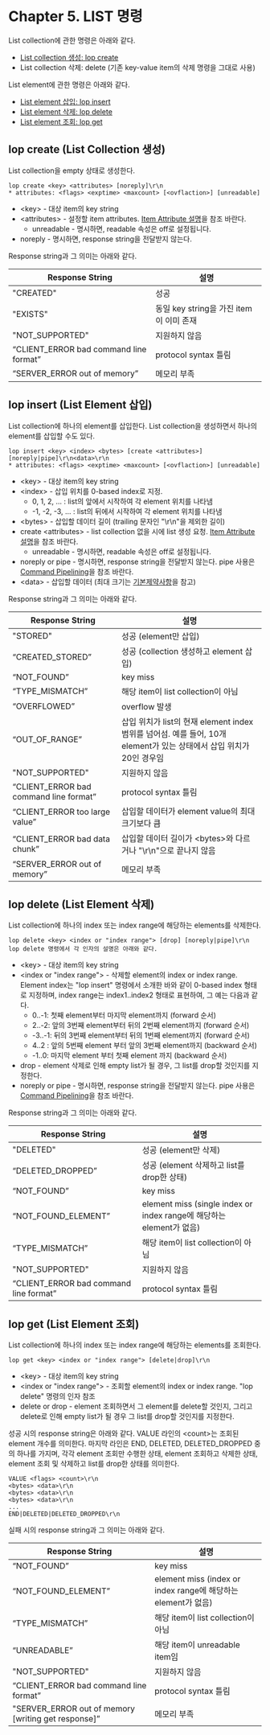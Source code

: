 # Chapter 5. LIST 명령

List collection에 관한 명령은 아래와 같다.

- [List collection 생성: lop create](ch05-command-list-collection.md#lop-create-list-collection-생성)
- List collection 삭제: delete (기존 key-value item의 삭제 명령을 그대로 사용)

List element에 관한 명령은 아래와 같다.

- [List element 삽입: lop insert](ch05-command-list-collection.md#lop-insert-list-element-삽입)
- [List element 삭제: lop delete](ch05-command-list-collection.md#lop-delete-list-element-삭제)
- [List element 조회: lop get](ch05-command-list-collection.md#lop-get-list-element-조회)

## lop create (List Collection 생성)

List collection을 empty 상태로 생성한다.

```
lop create <key> <attributes> [noreply]\r\n
* attributes: <flags> <exptime> <maxcount> [<ovflaction>] [unreadable]
```

- \<key\> - 대상 item의 key string
- \<attributes\> - 설정할 item attributes. [Item Attribute 설명](ch03-item-attributes.md)을 참조 바란다.
  - unreadable - 명시하면, readable 속성은 off로 설정됩니다.
- noreply - 명시하면, response string을 전달받지 않는다.

Response string과 그 의미는 아래와 같다.

| Response String                        | 설명                     |
|----------------------------------------|------------------------ |
| "CREATED"                              | 성공
| "EXISTS"                               | 동일 key string을 가진 item이 이미 존재
| "NOT_SUPPORTED"                        | 지원하지 않음
| “CLIENT_ERROR bad command line format” | protocol syntax 틀림
| “SERVER_ERROR out of memory”           | 메모리 부족

## lop insert (List Element 삽입)

List collection에 하나의 element를 삽입한다.
List collection을 생성하면서 하나의 element를 삽입할 수도 있다.

```
lop insert <key> <index> <bytes> [create <attributes>] [noreply|pipe]\r\n<data>\r\n
* attributes: <flags> <exptime> <maxcount> [<ovflaction>] [unreadable]
```

- \<key\> - 대상 item의 key string
- \<index\> - 삽입 위치를 0-based index로 지정.
  - 0, 1, 2, ... : list의 앞에서 시작하여 각 element 위치를 나타냄
  - -1, -2, -3, ... : list의 뒤에서 시작하여 각 element 위치를 나타냄
- \<bytes\> - 삽입할 데이터 길이 (trailing 문자인 "\r\n"을 제외한 길이)
- create \<attributes\> - list collection 없을 시에 list 생성 요청.
[Item Attribute 설명](ch03-item-attributes.md)을 참조 바란다.
  - unreadable - 명시하면, readable 속성은 off로 설정됩니다.
- noreply or pipe - 명시하면, response string을 전달받지 않는다.
pipe 사용은 [Command Pipelining](ch09-command-pipelining.md)을 참조 바란다.
- \<data\> - 삽입할 데이터 (최대 크기는 [기본제약사항](ch01-arcus-basic-concept.md#기본-제약-사항)을 참고)


Response string과 그 의미는 아래와 같다.

| Response String                          | 설명                     |
|------------------------------------------|------------------------ |
| "STORED"                                 | 성공 (element만 삽입)
| “CREATED_STORED”                         | 성공 (collection 생성하고 element 삽입)
| “NOT_FOUND”                              | key miss
| “TYPE_MISMATCH”                          | 해당 item이 list collection이 아님
| “OVERFLOWED”                             | overflow 발생
| “OUT_OF_RANGE”                           | 삽입 위치가 list의 현재 element index 범위를 넘어섬. 예를 들어, 10개 element가 있는 상태에서 삽입 위치가 20인 경우임
| "NOT_SUPPORTED"                          | 지원하지 않음
| “CLIENT_ERROR bad command line format”   | protocol syntax 틀림
| “CLIENT_ERROR too large value”           | 삽입할 데이터가 element value의 최대 크기보다 큼
| “CLIENT_ERROR bad data chunk”            | 삽입할 데이터 길이가 \<bytes\>와 다르거나 "\r\n"으로 끝나지 않음
| “SERVER_ERROR out of memory”             | 메모리 부족

## lop delete (List Element 삭제)

List collection에 하나의 index 또는 index range에 해당하는 elements를 삭제한다.

```
lop delete <key> <index or "index range"> [drop] [noreply|pipe]\r\n
lop delete 명령에서 각 인자의 설명은 아래와 같다.
```
- \<key\> - 대상 item의 key string
- \<index or "index range"\> - 삭제할 element의 index or index range.
  Element index는 "lop insert" 명령에서 소개한 바와 같이 0-based index 형태로 지정하며,
  index range는 index1..index2 형태로 표현하여, 그 예는 다음과 같다.
  - 0..-1: 첫째 element부터 마지막 element까지 (forward 순서)
  - 2..-2: 앞의 3번째 element부터 뒤의 2번째 element까지 (forward 순서)
  - -3..-1: 뒤의 3번째 element부터 뒤의 1번째 element까지 (forward 순서)
  - 4..2 : 앞의 5번째 element 부터 앞의 3번째 element까지 (backward 순서)
  - -1..0: 마지막 element 부터 첫째 element 까지 (backward 순서)
- drop - element 삭제로 인해 empty list가 될 경우, 그 list를 drop할 것인지를 지정한다.
- noreply or pipe - 명시하면, response string을 전달받지 않는다.
pipe 사용은 [Command Pipelining](ch09-command-pipelining.md)을 참조 바란다.

Response string과 그 의미는 아래와 같다.

| Response String                          | 설명                     |
|------------------------------------------|------------------------ |
| "DELETED"                                | 성공 (element만 삭제)
| “DELETED_DROPPED”                        | 성공 (element 삭제하고 list를 drop한 상태)
| “NOT_FOUND”                              | key miss
| “NOT_FOUND_ELEMENT”                      | element miss (single index or index range에 해당하는 element가 없음)
| “TYPE_MISMATCH”                          | 해당 item이 list collection이 아님
| "NOT_SUPPORTED"                          | 지원하지 않음
| “CLIENT_ERROR bad command line format”   | protocol syntax 틀림

## lop get (List Element 조회)

List collection에 하나의 index 또는 index range에 해당하는 elements를 조회한다.

```
lop get <key> <index or "index range"> [delete|drop]\r\n
```

- \<key\> - 대상 item의 key string
- \<index or "index range"\> - 조회할 element의 index or index range. "lop delete" 명령의 인자 참조
- delete or drop - element 조회하면서 그 element를 delete할 것인지,
그리고 delete로 인해 empty list가 될 경우 그 list를 drop할 것인지를 지정한다.

성공 시의 response string은 아래와 같다.
VALUE 라인의 \<count\>는 조회된 element 개수를 의미한다.
마지막 라인은 END, DELETED, DELETED_DROPPED 중의 하나를 가지며,
각각 element 조회만 수행한 상태, element 조회하고 삭제한 상태,
element 조회 및 삭제하고 list를 drop한 상태를 의미한다.

```
VALUE <flags> <count>\r\n
<bytes> <data>\r\n
<bytes> <data>\r\n
<bytes> <data>\r\n
...
END|DELETED|DELETED_DROPPED\r\n
```

실패 시의 response string과 그 의미는 아래와 같다.

| Response String                                        | 설명                     |
|--------------------------------------------------------|------------------------ |
| “NOT_FOUND”                                            | key miss
| “NOT_FOUND_ELEMENT”                                    | element miss (index or index range에 해당하는 element가 없음)
| “TYPE_MISMATCH”                                        | 해당 item이 list collection이 아님
| “UNREADABLE”                                           | 해당 item이 unreadable item임
| "NOT_SUPPORTED"                                        | 지원하지 않음
| “CLIENT_ERROR bad command line format”                 | protocol syntax 틀림
| "SERVER_ERROR out of memory [writing get response]”    | 메모리 부족

<!-- reference list -->
[item-attribute]: ch03-item-attributes.md "Chapter 3. Item Attribute 설명"
[command-pipelining]: ch09-command-pipelining.md "Chapter 9. Command Pipelining"

